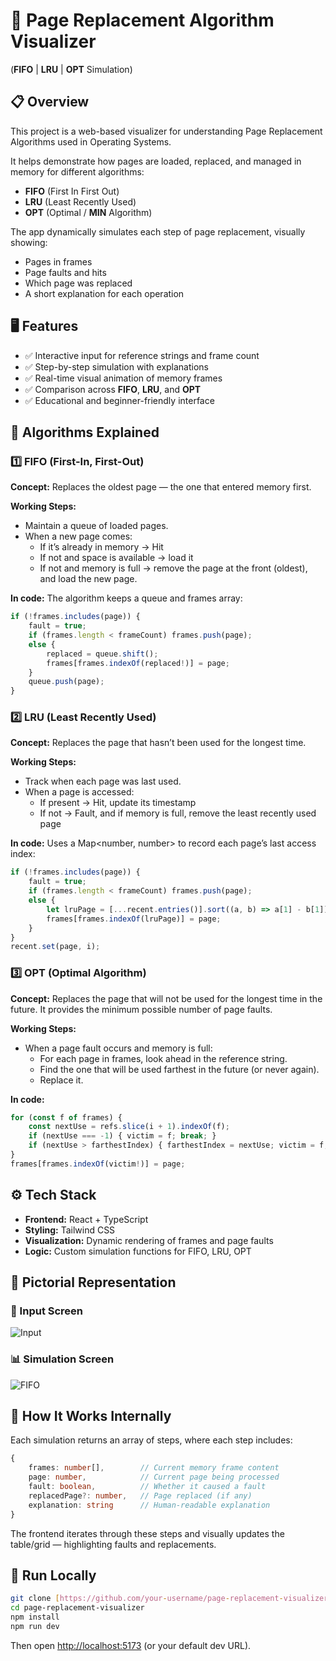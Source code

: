 # 🧠 Page Replacement Algorithm Visualizer

(**FIFO** | **LRU** | **OPT** Simulation)

## 📋 Overview

This project is a web-based visualizer for understanding Page Replacement Algorithms used in Operating Systems.

It helps demonstrate how pages are loaded, replaced, and managed in memory for different algorithms:

- **FIFO** (First In First Out)
- **LRU** (Least Recently Used)
- **OPT** (Optimal / **MIN** Algorithm)

The app dynamically simulates each step of page replacement, visually showing:

- Pages in frames
- Page faults and hits
- Which page was replaced
- A short explanation for each operation

## 🖥️ Features

- ✅ Interactive input for reference strings and frame count
- ✅ Step-by-step simulation with explanations
- ✅ Real-time visual animation of memory frames
- ✅ Comparison across **FIFO**, **LRU**, and **OPT**
- ✅ Educational and beginner-friendly interface

## 🧩 Algorithms Explained

### 1️⃣ **FIFO** (First-In, First-Out)

**Concept:** Replaces the oldest page — the one that entered memory first.

**Working Steps:**

- Maintain a queue of loaded pages.
- When a new page comes:
  - If it’s already in memory → Hit
  - If not and space is available → load it
  - If not and memory is full → remove the page at the front (oldest), and load the new page.


**In code:** The algorithm keeps a queue and frames array:

```typescript
if (!frames.includes(page)) {
    fault = true;
    if (frames.length < frameCount) frames.push(page);
    else {
        replaced = queue.shift();
        frames[frames.indexOf(replaced!)] = page;
    }
    queue.push(page);
}
```

### 2️⃣ LRU (Least Recently Used)

**Concept:** Replaces the page that hasn’t been used for the longest time.

**Working Steps:**

- Track when each page was last used.
- When a page is accessed:
  - If present → Hit, update its timestamp
  - If not → Fault, and if memory is full, remove the least recently used page


**In code:** Uses a Map<number, number> to record each page’s last access index:

```typescript
if (!frames.includes(page)) {
    fault = true;
    if (frames.length < frameCount) frames.push(page);
    else {
        let lruPage = [...recent.entries()].sort((a, b) => a[1] - b[1])[0][0];
        frames[frames.indexOf(lruPage)] = page;
    }
}
recent.set(page, i);
```

### 3️⃣ OPT (Optimal Algorithm)

**Concept:** Replaces the page that will not be used for the longest time in the future. It provides the minimum possible number of page faults.

**Working Steps:**

- When a page fault occurs and memory is full:
  - For each page in frames, look ahead in the reference string.
  - Find the one that will be used farthest in the future (or never again).
  - Replace it.


**In code:**

```typescript
for (const f of frames) {
    const nextUse = refs.slice(i + 1).indexOf(f);
    if (nextUse === -1) { victim = f; break; }
    if (nextUse > farthestIndex) { farthestIndex = nextUse; victim = f; }
}
frames[frames.indexOf(victim!)] = page;
```
## ⚙️ Tech Stack

- **Frontend:** React + TypeScript
- **Styling:** Tailwind CSS
- **Visualization:** Dynamic rendering of frames and page faults
- **Logic:** Custom simulation functions for FIFO, LRU, OPT

## 📸 Pictorial Representation

### 🧾 Input Screen
![Input](./screenshots/input.png)

### 📊 Simulation Screen
![FIFO](./screenshots/fifo.png)


## 🧠 How It Works Internally

Each simulation returns an array of steps, where each step includes:

```typescript
{
    frames: number[],        // Current memory frame content
    page: number,            // Current page being processed
    fault: boolean,          // Whether it caused a fault
    replacedPage?: number,   // Page replaced (if any)
    explanation: string      // Human-readable explanation
}
```
The frontend iterates through these steps and visually updates the table/grid — highlighting faults and replacements.

## 🚀 Run Locally

```bash
git clone [https://github.com/your-username/page-replacement-visualizer.git](https://github.com/A-b-h-i-n-a-v-1-9/Virtual_Memory_Simulator_OSDS)
cd page-replacement-visualizer
npm install
npm run dev
```
Then open [http://localhost:5173](http://localhost:5173) (or your default dev URL).
